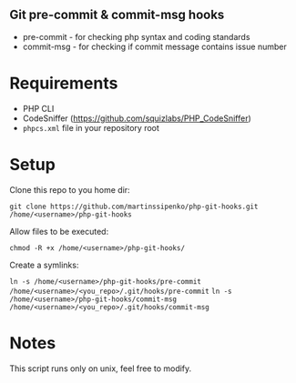 Git pre-commit & commit-msg hooks
---------------------------------

- pre-commit - for checking php syntax and coding standards
- commit-msg - for checking if commit message contains issue number

Requirements
============
- PHP CLI
- CodeSniffer (https://github.com/squizlabs/PHP_CodeSniffer)
- `phpcs.xml` file in your repository root

Setup
=====
Clone this repo to you home dir:

`git clone https://github.com/martinssipenko/php-git-hooks.git /home/<username>/php-git-hooks`
	
Allow files to be executed:

`chmod -R +x /home/<username>/php-git-hooks/`
	
Create a symlinks:

`ln -s /home/<username>/php-git-hooks/pre-commit /home/<username>/<you_repo>/.git/hooks/pre-commit`
`ln -s /home/<username>/php-git-hooks/commit-msg /home/<username>/<you_repo>/.git/hooks/commit-msg`

Notes
=====
This script runs only on unix, feel free to modify.